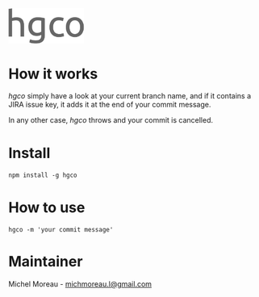 <img src='https://raw.githubusercontent.com/MichelML/hgco/master/hgco.png' width='150'>

# How it works  
_hgco_ simply have a look at your current branch name, and if it contains a JIRA issue key, it adds it at the end of your commit message.  
  
In any other case, _hgco_ throws and your commit is cancelled.  
  
# Install  
```  
npm install -g hgco  
```  

# How to use  
```
hgco -m 'your commit message'
``` 
  
# Maintainer  
Michel Moreau - [michmoreau.l@gmail.com](mailto:michmoreau.l@gmail.com?Subject=hgco%20Project) 
